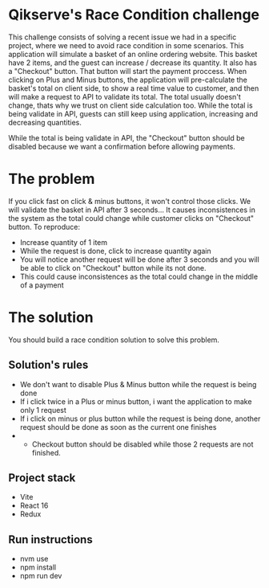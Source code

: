 # Qikserve's Race Condition challenge

This challenge consists of solving a recent issue we had in a specific project, where we need to avoid race condition in some scenarios.
This application will simulate a basket of an online ordering website. This basket have 2 items, and the guest can increase / decrease its quantity.
It also has a "Checkout" button. That button will start the payment proccess.
When clicking on Plus and Minus buttons, the application will pre-calculate the basket's total on client side, to show a real time value to customer, and then will make a request to API to validate its total.
The total usually doesn't change, thats why we trust on client side calculation too.
While the total is being validate in API, guests can still keep using application, increasing and decreasing quantities.

While the total is being validate in API, the "Checkout" button should be disabled because we want a confirmation before allowing payments.

# The problem
If you click fast on click & minus buttons, it won't control those clicks. We will validate the basket in API after 3 seconds... It causes inconsistences in the system as the total could change while customer clicks on "Checkout" button.
To reproduce:
- Increase quantity of 1 item
- While the request is done, click to increase quantity again
- You will notice another request will be done after 3 seconds and you will be able to click on "Checkout" button while its not done.
- This could cause inconsistences as the total could change in the middle of a payment


# The solution
You should build a race condition solution to solve this problem.
## Solution's rules
- We don't want to disable Plus & Minus button while the request is being done
- If i click twice in a Plus or minus button, i want the application to make only 1 request
- If i click on minus or plus button while the request is being done, another request should be done as soon as the current one finishes
- - Checkout button should be disabled while those 2 requests are not finished.




## Project stack
- Vite
- React 16
- Redux

## Run instructions
- nvm use
- npm install
- npm run dev



